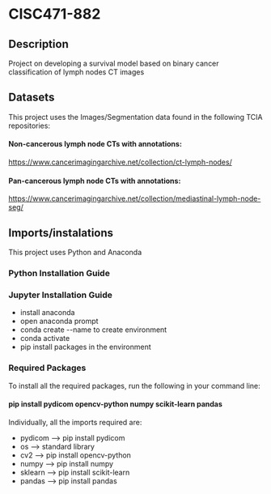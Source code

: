 # CISC471-882
## Description
Project on developing a survival model based on binary cancer classification of lymph nodes CT images

## Datasets 
This project uses the Images/Segmentation data found in the following TCIA repositories:

#### Non-cancerous lymph node CTs with annotations:
https://www.cancerimagingarchive.net/collection/ct-lymph-nodes/

#### Pan-cancerous lymph node CTs with annotations:
https://www.cancerimagingarchive.net/collection/mediastinal-lymph-node-seg/

## Imports/instalations
This project uses Python and Anaconda 

### Python Installation Guide

### Jupyter Installation Guide
* install anaconda
* open anaconda prompt
* conda create --name <env-name> to create environment
* conda activate <env-name> 
* pip install packages in the environment

### Required Packages
To install all the required packages, run the following in your command line:

#### pip install pydicom opencv-python numpy scikit-learn pandas

Individually, all the imports required are:

* pydicom --> pip install pydicom
* os --> standard library
* cv2 --> pip install opencv-python
* numpy --> pip install numpy
* sklearn --> pip install scikit-learn
* pandas --> pip install pandas
